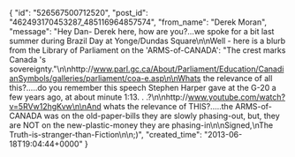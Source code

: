  {
   "id": "526567500712520",
   "post_id": "462493170453287_485116964857574",
   "from_name": "Derek Moran",
   "message": "Hey Dan- Derek here, how are you?...we spoke for a bit last summer during Brazil Day at Yonge/Dundas Square\n\nWell - here is a blurb from the Library of Parliament on the 'ARMS-of-CANADA':  \"The crest marks Canada 's sovereignty.\"\n\nhttp://www.parl.gc.ca/About/Parliament/Education/CanadianSymbols/galleries/parliament/coa-e.asp\n\nWhats the relevance of all this?.....do you remember this speech Stephen Harper gave at the G-20 a few years ago, at about minute 1:13. . .?\n\nhttp://www.youtube.com/watch?v=5RVw12hgKvw\n\nAnd whats the relevance of THIS?.....the ARMS-of-CANADA was on the old-paper-bills they are slowly phasing-out, but, they are NOT on the new-plastic-money they are phasing-in\n\nSigned,\nThe Truth-is-stranger-than-Fiction\n\n;)",
   "created_time": "2013-06-18T19:04:44+0000"
 }
